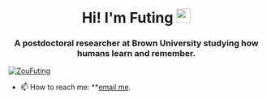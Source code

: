 <!--
### Hi there 👋


**futingzou/futingzou** is a ✨ _special_ ✨ repository because its `README.md` (this file) appears on your GitHub profile.

Here are some ideas to get you started:

- 🔭 I’m currently working on ...
- 🌱 I’m currently learning ...
- 👯 I’m looking to collaborate on ...
- 🤔 I’m looking for help with ...
- 💬 Ask me about ...
- 📫 How to reach me: ...
- 😄 Pronouns: ...
- ⚡ Fun fact: ...
-->

<h1 align="center">Hi! I'm Futing <img style="height:1em" src="https://user-images.githubusercontent.com/39955420/147578264-bae0526c-028a-49d2-8af8-d08bb4edbd2a.gif"></h1>
<h3 align="center">A postdoctoral researcher at Brown University studying how humans learn and remember. </h3>

<p align="left"> <a href="https://twitter.com/eurunuela" target="blank"><img src="https://img.shields.io/twitter/follow/ZouFuting?logo=twitter&style=for-the-badge" alt="ZouFuting" /></a> </p>

- 📫 How to reach me: **<a href="mailto:futing_zou@brown.edu">email me</a>.
